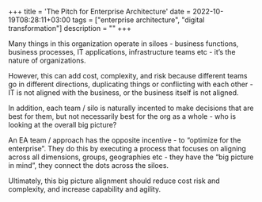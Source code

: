 +++
title = 'The Pitch for Enterprise Architecture'
date = 2022-10-19T08:28:11+03:00
tags = ["enterprise architecture", "digital transformation"]
description =  ""
+++

Many things in this organization operate in siloes - business functions, business processes, IT applications, infrastructure teams etc - it’s the nature of organizations.

However, this can add cost, complexity, and risk because different teams go in different directions, duplicating things or conflicting with each other - IT is not aligned with the business, or the business itself is not aligned.

In addition, each team / silo is naturally incented to make decisions that are best for them, but not necessarily best for the org as a whole - who is looking at the overall big picture?

An EA team / approach has the opposite incentive - to “optimize for the enterprise”. They do this by executing a process that focuses on aligning across all dimensions, groups, geographies etc - they have the “big picture in mind”, they connect the dots across the siloes.

Ultimately, this big picture alignment should reduce cost risk and complexity, and increase capability and agility.